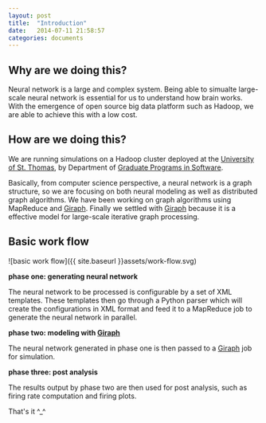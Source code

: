 ```yaml
---
layout: post
title:  "Introduction"
date:   2014-07-11 21:58:57
categories: documents
---
```


## Why are we doing this?

Neural network is a large and complex system. Being able to simualte
large-scale neural network is essential for us to understand how brain
works. With the emergence of open source big data platform such as
Hadoop, we are able to achieve this with a low cost.

## How are we doing this?

We are running simulations on a Hadoop cluster deployed at the
[University of St. Thomas](http://www.stthomas.edu/), by Department of
[Graduate Programs in Software](http://www.stthomas.edu/gradsoftware/).

Basically, from computer science perspective, a neural network is a
graph structure, so we are focusing on both neural modeling as well as
distributed graph algorithms. We have been working on graph algorithms
using MapReduce and [Giraph]. Finally we settled with [Giraph] because
it is a effective model for large-scale iterative graph processing.

## Basic work flow

![basic work flow]({{ site.baseurl }}assets/work-flow.svg)

**phase one: generating neural network**

The neural network to be processed is configurable by a set of XML
templates. These templates then go through a Python parser which will
create the configurations in XML format and feed it to a MapReduce
job to generate the neural network in parallel. 

**phase two: modeling with [Giraph]**

The neural network generated in phase one is then passed to a [Giraph]
job for simulation.

**phase three: post analysis**

The results output by phase two are then used for post analysis, such
as firing rate computation and firing plots.

That's it ^_^


[Giraph]: http://giraph.apache.org/
